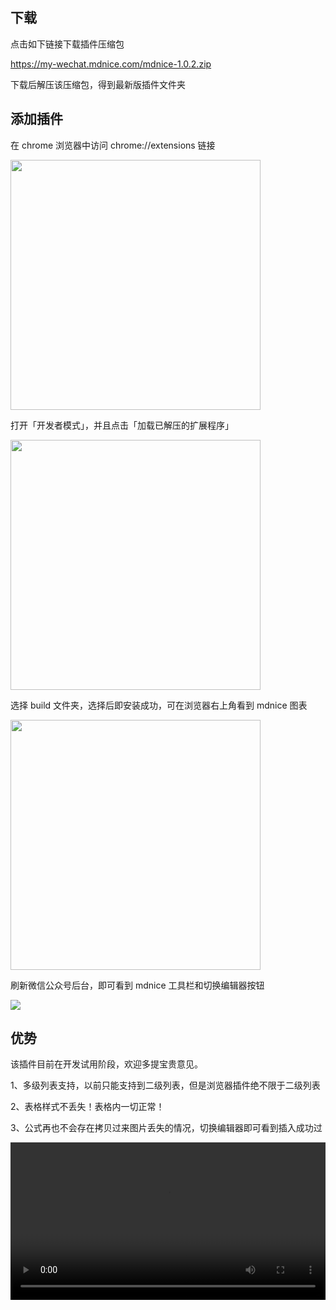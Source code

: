 ## 下载

点击如下链接下载插件压缩包

https://my-wechat.mdnice.com/mdnice-1.0.2.zip

下载后解压该压缩包，得到最新版插件文件夹

## 添加插件

在 chrome 浏览器中访问 chrome://extensions 链接

<img width="400" src="https://imgkr.cn-bj.ufileos.com/276e7632-3d72-49b9-ba01-08527e3a11db.png" />

打开「开发者模式」，并且点击「加载已解压的扩展程序」

<img width="400" src="https://imgkr.cn-bj.ufileos.com/026b35c9-f7ec-4bfe-811e-cc070ad78781.png" />

选择 build 文件夹，选择后即安装成功，可在浏览器右上角看到 mdnice 图表

<img width="400" src="https://imgkr.cn-bj.ufileos.com/3634c4ec-1374-40e1-bd91-f39b21ab108a.png" />

刷新微信公众号后台，即可看到 mdnice 工具栏和切换编辑器按钮

![](https://imgkr.cn-bj.ufileos.com/3d2250fb-81af-4e52-bce0-7153adea84c7.png)

## 优势

该插件目前在开发试用阶段，欢迎多提宝贵意见。

1、多级列表支持，以前只能支持到二级列表，但是浏览器插件绝不限于二级列表

2、表格样式不丢失！表格内一切正常！

3、公式再也不会存在拷贝过来图片丢失的情况，切换编辑器即可看到插入成功过

<video style="width:100%;" controls>
  <source src="https://imgkr.cn-bj.ufileos.com/e269a7aa-ba4b-42f9-b2bf-c15e0632400e.mov" type="video/mp4">
</video>